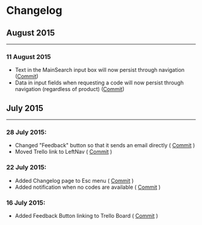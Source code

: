 # Changelog

## August 2015
- - -
### 11 August 2015
  * Text in the MainSearch input box will now persist through navigation ([Commit]())
  * Data in input fields when requesting a code will now persist through navigation (regardless of product) ([Commit]())

## July 2015
- - -
### 28 July 2015:
  * Changed "Feedback" button so that it sends an email directly ( [Commit](https://github.com/Thr1ve/Dispense/commit/5b3bbc760cc060b05d0401e83cf0d3b67883a44e) )
  * Moved Trello link to LeftNav (  [Commit](https://github.com/Thr1ve/Dispense/commit/5b3bbc760cc060b05d0401e83cf0d3b67883a44e) )

### 22 July 2015:
  * Added Changelog page to Esc menu (  [Commit](https://github.com/Thr1ve/Dispense/commit/73c62802d915786293e7a1ac79246e1a1bcbbf0b) )
  * Added notification when no codes are available ( [Commit](https://github.com/Thr1ve/Dispense/commit/9d81144ee8d78bd5890920b2db3f87d297e7bdc5) )

### 16 July 2015:
  * Added Feedback Button linking to Trello Board  ( [Commit](https://github.com/Thr1ve/Dispense/commit/e8953217d192bf894ea4ab108668364e0a1ab74a) )
